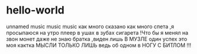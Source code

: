 # hello-world
unnamed
music music music как много сказано как много спета ,я просыпаюся на утро плеер в ушах в зубах сигарета !Что бы я менял на звон монет даже не знаю братка ,виден лишь В МУЗЛЕ один успех это моя кактка МЫСЛИ ТОЛЬКО ЛИШЬ ведь об одном в НОГУ С БИТЛОМ !!!
